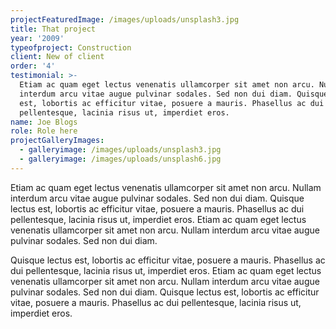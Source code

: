 ```yaml
---
projectFeaturedImage: /images/uploads/unsplash3.jpg
title: That project
year: '2009'
typeofproject: Construction
client: New of client
order: '4'
testimonial: >-
  Etiam ac quam eget lectus venenatis ullamcorper sit amet non arcu. Nullam
  interdum arcu vitae augue pulvinar sodales. Sed non dui diam. Quisque lectus
  est, lobortis ac efficitur vitae, posuere a mauris. Phasellus ac dui
  pellentesque, lacinia risus ut, imperdiet eros.
name: Joe Blogs
role: Role here
projectGalleryImages:
  - galleryimage: /images/uploads/unsplash3.jpg
  - galleryimage: /images/uploads/unsplash6.jpg
---
```


Etiam ac quam eget lectus venenatis ullamcorper sit amet non arcu. Nullam interdum arcu vitae augue pulvinar sodales. Sed non dui diam. Quisque lectus est, lobortis ac efficitur vitae, posuere a mauris. Phasellus ac dui pellentesque, lacinia risus ut, imperdiet eros. Etiam ac quam eget lectus venenatis ullamcorper sit amet non arcu. Nullam interdum arcu vitae augue pulvinar sodales. Sed non dui diam.

Quisque lectus est, lobortis ac efficitur vitae, posuere a mauris. Phasellus ac dui pellentesque, lacinia risus ut, imperdiet eros. Etiam ac quam eget lectus venenatis ullamcorper sit amet non arcu. Nullam interdum arcu vitae augue pulvinar sodales. Sed non dui diam. Quisque lectus est, lobortis ac efficitur vitae, posuere a mauris. Phasellus ac dui pellentesque, lacinia risus ut, imperdiet eros.

